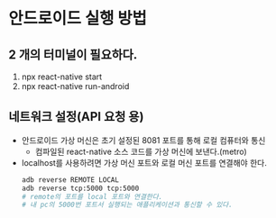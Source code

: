 # 안드로이드 실행 방법

## 2 개의 터미널이 필요하다.

1. npx react-native start
1. npx react-native run-android

## 네트워크 설정(API 요청 용)

- 안드로이드 가상 머신은 초기 설정된 8081 포트를 통해 로컬 컴퓨터와 통신
  - 컴파일된 react-native 소스 코드를 가상 머신에 보낸다.(metro)
- localhost를 사용하려면 가상 머신 포트와 로컬 머신 포트를 연결해야 한다.
  ```bash
  adb reverse REMOTE LOCAL
  adb reverse tcp:5000 tcp:5000
  # remote의 포트를 local 포트와 연결한다.
  # 내 pc의 5000번 포트서 실행되는 애플리케이션과 통신할 수 있다.
  ```
